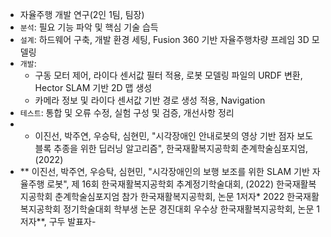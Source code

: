 - 자율주행 개발 연구(2인 1팀, 팀장)
- `분석`: 필요 기능 파악 및 핵심 기술 습득
- `설계`: 하드웨어 구축, 개발 환경 세팅, Fusion 360 기반 자율주행차량 프레임 3D 모델링
- `개발`: 
  - 구동 모터 제어, 라이다 센서값 필터 적용, 로봇 모델링 파일의 URDF 변환, Hector SLAM 기반 2D 맵 생성
  - 카메라 정보 및 라이다 센서값 기반 경로 생성 적용, Navigation
- `테스트`: 통합 및 오류 수정, 실험 구성 및 검증, 개선사항 정리
- * 이진선, 박주연, 우승탁, 심현민, "시각장애인 안내로봇의 영상 기반 점자 보도블록 추종을 위한 딥러닝 알고리즘", 한국재활복지공학회 춘계학술심포지엄, (2022)
- ** 이진선, 박주연, 우승탁, 심현민, "시각장애인의 보행 보조를 위한 SLAM 기반 자율주행 로봇", 제 16회 한국재활복지공학회 추계정기학술대회, (2022)
한국재활복지공학회 춘계학술심포지엄 참가 한국재활복지공학회, 논문 1저자*
2022 한국재활복지공학회 정기학술대회 학부생 논문 경진대회 우수상 한국재활복지공학회, 논문 1저자**, 구두 발표자- 
